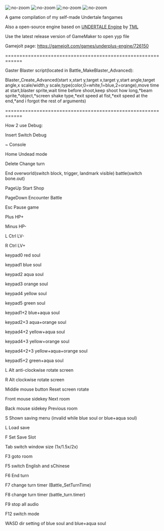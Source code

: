 ![](https://img.shields.io/github/release/SheepYhangCN/Underplus-Engine.svg?style=flat-square ":no-zoom")
![](https://img.shields.io/github/stars/SheepYhangCN/Underplus-Engine?style=flat-square ":no-zoom")
![](https://img.shields.io/github/license/SheepYhangCN/Underplus-Engine?style=flat-square ":no-zoom")
![](https://img.shields.io/github/languages/top/SheepYhangCN/Underplus-Engine.svg?style=flat-square ":no-zoom")

A game compilation of my self-made Undertale fangames

Also a open-source engine based on <a href=https://github.com/TML233/UndertaleEngine>UNDERTALE Engine<a/> by <a href=https://github.com/TML233>TML<a/> 

Use the latest release version of GameMaker to open yyp file

Gamejolt page:
https://gamejolt.com/games/underplus-engine/726150

============================================================

Gaster Blaster script(located in Battle_MakeBlaster_Advanced):

Blaster_Create_Advanced(start x,start y,target x,target y,start angle,target angle,x scale/width,y scale,type(color,0=white,1=blue,2=orange),move time at start,blaster sprite,wait time before shoot,keep shoot how long,\*beam sprite,\*object,\*screen shake type,\*exit speed at fist,\*exit speed at the end,\*and i forgot the rest of arguments)

============================================================

How 2 use Debug:

Insert Switch Debug

~ Console

Home Undead mode

Delete Change turn

End overworld(switch block, trigger, landmark visible) battle(switch bone.out)

PageUp Start Shop

PageDown Encounter Battle

Esc Pause game

Plus HP+

Minus HP-

L Ctrl LV-

R Ctrl LV+

keypad0 red soul

keypad1 blue soul

keypad2 aqua soul

keypad3 orange soul

keypad4 yellow soul

keypad5 green soul

keypad1+2 blue+aqua soul

keypad2+3 aqua+orange soul

keypad4+2 yellow+aqua soul

keypad4+3 yellow+orange soul

keypad4+2+3 yellow+aqua+orange soul

keypad5+2 green+aqua soul

L Alt anti-clockwise rotate screen

R Alt clockwise rotate screen

Middle mouse button Reset screen rotate

Front mouse sidekey Next room

Back mouse sidekey Previous room

S Shown saving menu (invalid while blue soul or blue+aqua soul)

L Load save

F Set Save Slot

Tab switch window size (1x/1.5x/2x)

F3 goto room

F5 switch English and sChinese

F6 End turn

F7 change turn timer (Battle_SetTurnTime)

F8 change turn timer (battle_turn.timer)

F9 stop all audio

F12 switch mode

WASD dir setting of blue soul and blue+aqua soul